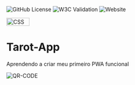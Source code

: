 ![GitHub License](https://img.shields.io/github/license/andradejao/tarot-app)
![W3C Validation](https://img.shields.io/w3c-validation/html?targetUrl=https%3A%2F%2Fandradejao.github.io%2Foutlawgames%2F)
![Website](https://img.shields.io/website?url=https%3A%2F%2Fgithub.com%2Fandradejao%2Ftarot-app)
<p>
<a href="http://jigsaw.w3.org/css-validator/check/referer">
    <img style="border:0;width:60px;height:21px"
        src="http://jigsaw.w3.org/css-validator/images/vcss-blue"
        alt="CSS válido!" />
    </a>
</p>

# Tarot-App
Aprendendo a criar meu primeiro PWA funcional

![QR-CODE](https://github.com/andradejao/tarot-app/assets/129785228/8f747239-1e86-4f1a-b27b-df6a29124d59)

